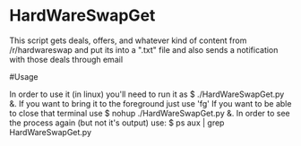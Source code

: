 # HardWareSwapGet

This script gets deals, offers, and whatever kind of content from /r/hardwareswap and put its into a ".txt" file and also sends a notification with those deals through email

#Usage

In order to use it (in linux) you'll need to run it as $ ./HardWareSwapGet.py &.
If you want to bring it to the foreground just use 'fg'
If you want to be able to close that terminal use $ nohup ./HardWareSwapGet.py &.
In order to see the process again (but not it's output) use: $ ps aux | grep HardWareSwapGet.py
